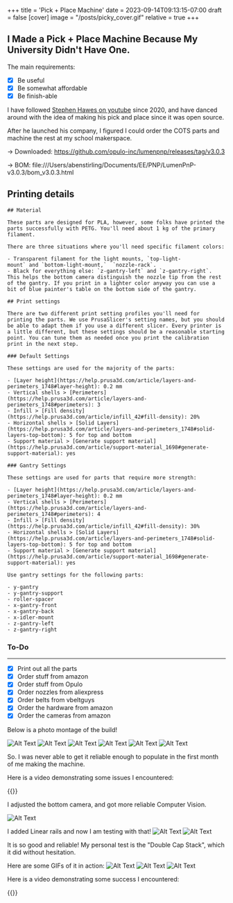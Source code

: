 +++
title = 'Pick + Place Machine'
date = 2023-09-14T09:13:15-07:00
draft = false
[cover]
    image = "/posts/picky_cover.gif"
    relative = true
+++

## I Made a Pick + Place Machine Because My University Didn't Have One. 

The main requirements:

- [x]  Be useful
- [x]  Be somewhat affordable
- [x]  Be finish-able

I have followed [Stephen Hawes on youtube](https://www.youtube.com/@stephen_hawes) since 2020, and have danced around with the idea of making his pick and place since it was open source. 

After he launched his company, I figured I could order the COTS parts and machine the rest at my school makerspace.

→ Downloaded: https://github.com/opulo-inc/lumenpnp/releases/tag/v3.0.3

→ BOM: file:///Users/abenstirling/Documents/EE/PNP/LumenPnP-v3.0.3/bom_v3.0.3.html

## Printing details
    
    ## Material
    
    These parts are designed for PLA, however, some folks have printed the parts successfully with PETG. You'll need about 1 kg of the primary filament.
    
    There are three situations where you'll need specific filament colors:
    
    - Transparent filament for the light mounts, `top-light-mount` and `bottom-light-mount,`  `nozzle-rack`.
    - Black for everything else: `z-gantry-left` and `z-gantry-right`. This helps the bottom camera distinguish the nozzle tip from the rest of the gantry. If you print in a lighter color anyway you can use a bit of blue painter's table on the bottom side of the gantry.
    
    ## Print settings
    
    There are two different print setting profiles you'll need for printing the parts. We use PrusaSlicer's setting names, but you should be able to adapt them if you use a different slicer. Every printer is a little different, but these settings should be a reasonable starting point. You can tune them as needed once you print the calibration print in the next step.
    
    ### Default Settings
    
    These settings are used for the majority of the parts:
    
    - [Layer height](https://help.prusa3d.com/article/layers-and-perimeters_1748#layer-height): 0.2 mm
    - Vertical shells > [Perimeters](https://help.prusa3d.com/article/layers-and-perimeters_1748#perimeters): 3
    - Infill > [Fill density](https://help.prusa3d.com/article/infill_42#fill-density): 20%
    - Horizontal shells > [Solid Layers](https://help.prusa3d.com/article/layers-and-perimeters_1748#solid-layers-top-bottom): 5 for top and bottom
    - Support material > [Generate support material](https://help.prusa3d.com/article/support-material_1698#generate-support-material): yes
    
    ### Gantry Settings
    
    These settings are used for parts that require more strength:
    
    - [Layer height](https://help.prusa3d.com/article/layers-and-perimeters_1748#layer-height): 0.2 mm
    - Vertical shells > [Perimeters](https://help.prusa3d.com/article/layers-and-perimeters_1748#perimeters): 4
    - Infill > [Fill density](https://help.prusa3d.com/article/infill_42#fill-density): 30%
    - Horizontal shells > [Solid Layers](https://help.prusa3d.com/article/layers-and-perimeters_1748#solid-layers-top-bottom): 5 for top and bottom
    - Support material > [Generate support material](https://help.prusa3d.com/article/support-material_1698#generate-support-material): yes
    
    Use gantry settings for the following parts:
    
    - y-gantry
    - y-gantry-support
    - roller-spacer
    - x-gantry-front
    - x-gantry-back
    - x-idler-mount
    - z-gantry-left
    - z-gantry-right

### To-Do

---

- [x]  Print out all the parts
- [x]  Order stuff from amazon
- [x]  Order stuff from Opulo
- [x]  Order nozzles from aliexpress
- [x]  Order belts from vbeltguys
- [x]  Order the hardware from amazon
- [x]  Order the cameras from amazon

Below is a photo montage of the build!

![Alt Text](/posts/picky_1.jpeg)
![Alt Text](/posts/picky_2.jpeg)
![Alt Text](/posts/picky_3.jpeg)
![Alt Text](/posts/picky_4.jpeg)
![Alt Text](/posts/picky_5.jpeg)
![Alt Text](/posts/picky_6.jpeg)

So. I was never able to get it reliable enough to populate in the first month of me making the machine. 

Here is a video demonstrating some issues I encountered: 

{{<youtube K3m6R3-U0Sc>}}

I adjusted the bottom camera, and got more reliable Computer Vision. 

![Alt Text](/posts/picky_7.png)

I added Linear rails and now I am testing with that!
![Alt Text](/posts/picky_8.png)
![Alt Text](/posts/picky_9.png)

It is so good and reliable! My personal test is the "Double Cap Stack", which it did without hesitation. 

Here are some GIFs of it in action:
![Alt Text](/posts/picky_10.gif)
![Alt Text](/posts/picky_11.gif)
![Alt Text](/posts/picky_12.gif)

Here is a video demonstrating some success I encountered: 

{{<youtube noN5oz5rLbU>}}

